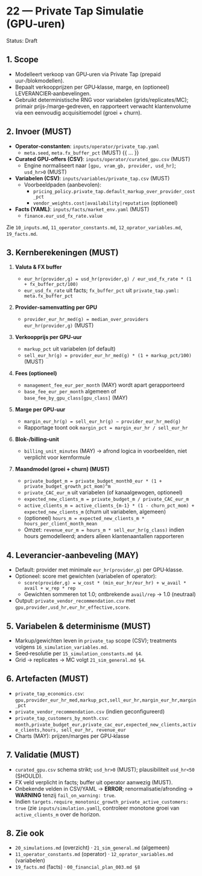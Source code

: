 # 22 — Private Tap Simulatie (GPU‑uren)

Status: Draft

## 1. Scope

- Modelleert verkoop van GPU‑uren via Private Tap (prepaid uur‑/blokmodellen).
- Bepaalt verkoopprijzen per GPU‑klasse, marge, en (optioneel) LEVERANCIER‑aanbevelingen.
- Gebruikt deterministische RNG voor variabelen (grids/replicates/MC); primair prijs‑/marge‑gedreven, en rapporteert verwacht klantenvolume via een eenvoudig acquisitiemodel (groei + churn).

## 2. Invoer (MUST)

- **Operator‑constanten**: `inputs/operator/private_tap.yaml`
  - `meta.seed`, `meta.fx_buffer_pct` (MUST)
{{ ... }}
- **Curated GPU‑offers (CSV)**: `inputs/operator/curated_gpu.csv` (MUST)
  - Engine normaliseert naar `[gpu, vram_gb, provider, usd_hr]`; `usd_hr>0` (MUST)
- **Variabelen (CSV)**: `inputs/variables/private_tap.csv` (MUST)
  - Voorbeeldpaden (aanbevolen):
    - `pricing_policy.private_tap.default_markup_over_provider_cost_pct`
    - `vendor_weights.cost|availability|reputation` (optioneel)
- **Facts (YAML)**: `inputs/facts/market_env.yaml` (MUST)
  - `finance.eur_usd_fx_rate.value`

Zie `10_inputs.md`, `11_operator_constants.md`, `12_oprator_variables.md`, `19_facts.md`.

## 3. Kernberekeningen (MUST)

1) **Valuta & FX buffer**
   - `eur_hr(provider,g) = usd_hr(provider,g) / eur_usd_fx_rate * (1 + fx_buffer_pct/100)`
   - `eur_usd_fx_rate` uit facts; `fx_buffer_pct` uit `private_tap.yaml: meta.fx_buffer_pct`

2) **Provider‑samenvatting per GPU**
   - `provider_eur_hr_med(g) = median_over_providers eur_hr(provider,g)` (MUST)

3) **Verkoopprijs per GPU‑uur**
   - `markup_pct` uit variabelen (of default)
   - `sell_eur_hr(g) = provider_eur_hr_med(g) * (1 + markup_pct/100)` (MUST)

4) **Fees (optioneel)**
   - `management_fee_eur_per_month` (MAY) wordt apart gerapporteerd
   - `base_fee_eur_per_month` algemeen of `base_fee_by_gpu_class[gpu_class]` (MAY)

5) **Marge per GPU‑uur**
   - `margin_eur_hr(g) = sell_eur_hr(g) − provider_eur_hr_med(g)`
   - Rapportage toont ook `margin_pct = margin_eur_hr / sell_eur_hr`

6) **Blok‑/billing‑unit**
   - `billing_unit_minutes` (MAY) → afrond logica in voorbeelden, niet verplicht voor kernformule

7) **Maandmodel (groei + churn) (MUST)**
   - `private_budget_m = private_budget_month0_eur * (1 + private_budget_growth_pct_mom)^m`
   - `private_CAC_eur_m` uit variabelen (of kanaalgewogen, optioneel)
   - `expected_new_clients_m = private_budget_m / private_CAC_eur_m`
   - `active_clients_m = active_clients_{m-1} * (1 - churn_pct_mom) + expected_new_clients_m` (churn uit variabelen, algemeen)
   - (optioneel) `hours_m = expected_new_clients_m * hours_per_client_month_mean`
   - Omzet: `revenue_eur_m = hours_m * sell_eur_hr(g_class)` indien hours gemodelleerd; anders alleen klantenaantallen rapporteren

## 4. Leverancier‑aanbeveling (MAY)

- Default: provider met minimale `eur_hr(provider,g)` per GPU‑klasse.
- Optioneel: score met gewichten (variabelen of operator):
  - `score(provider,g) = w_cost * (min_eur_hr/eur_hr) + w_avail * avail + w_rep * rep`
  - Gewichten sommeren tot 1.0; ontbrekende `avail/rep` → 1.0 (neutraal)
- Output: `private_vendor_recommendation.csv` met `gpu,provider,usd_hr,eur_hr_effective,score`.

## 5. Variabelen & determinisme (MUST)

- Markup/gewichten leven in `private_tap` scope (CSV); treatments volgens `16_simulation_variables.md`.
- Seed‑resolutie per `15_simulation_constants.md §4`.
- Grid → replicates → MC volgt `21_sim_general.md §4`.

## 6. Artefacten (MUST)

- `private_tap_economics.csv`: `gpu,provider_eur_hr_med,markup_pct,sell_eur_hr,margin_eur_hr,margin_pct`
- `private_vendor_recommendation.csv` (indien geconfigureerd)
- `private_tap_customers_by_month.csv`: `month,private_budget_eur,private_cac_eur,expected_new_clients,active_clients,hours, sell_eur_hr, revenue_eur`
- Charts (MAY): prijzen/marges per GPU‑klasse

## 7. Validatie (MUST)

- `curated_gpu.csv` schema strikt; `usd_hr>0` (MUST); plausibiliteit `usd_hr<50` (SHOULD).
- FX veld verplicht in facts; buffer uit operator aanwezig (MUST).
- Onbekende velden in CSV/YAML → **ERROR**; renormalisatie/afronding → **WARNING** tenzij `fail_on_warning: true`.
- Indien `targets.require_monotonic_growth_private_active_customers: true` (zie `inputs/simulation.yaml`), controleer monotone groei van `active_clients_m` over de horizon.

## 8. Zie ook

- `20_simulations.md` (overzicht) · `21_sim_general.md` (algemeen)
- `11_operator_constants.md` (operator) · `12_oprator_variables.md` (variabelen)
- `19_facts.md` (facts) · `00_financial_plan_003.md §8`
